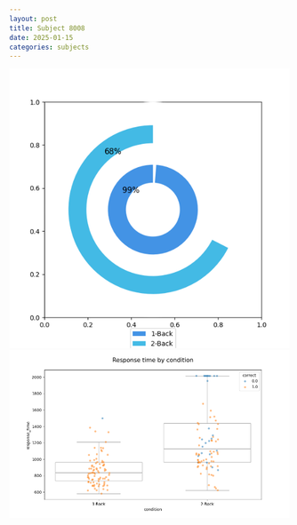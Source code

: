 ```yaml
---
layout: post
title: Subject 8008
date: 2025-01-15
categories: subjects
---
```


![](data/8008/run-11/8008_accuracy_by_condition.png)
![](data/8008/run-11/8008_response_time_by_condition.png)
